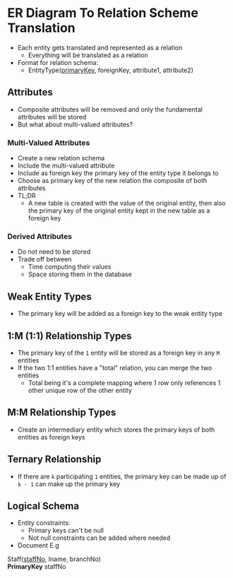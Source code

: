# ER Diagram To Relation Scheme Translation

- Each entity gets translated and represented as a relation
  - Everything will be translated as a relation
- Format for relation schema:
  - EntityType(<u>primaryKey</u>, foreignKey, attribute1, attribute2)

## Attributes

- Composite attributes will be removed and only the fundamental attributes will be stored
- But what about multi-valued attributes?

### Multi-Valued Attributes

- Create a new relation schema
- Include the multi-valued attribute
- Include as foreign key the primary key of the entity type it belongs to
- Choose as primary key of the new relation the composite of both attributes
- TL;DR
  - A new table is created with the value of the original entity, then also the primary key of the original entity kept in the new table as a foreign key

### Derived Attributes

- Do not need to be stored
- Trade off between
  - Time computing their values
  - Space storing them in the database

## Weak Entity Types

<!-- - Include all attributes together with the primary key of the parent entity type as foreign keys -->

- The primary key will be added as a foreign key to the weak entity type

## 1:M (1:1) Relationship Types

- The primary key of the `1` entity will be stored as a foreign key in any `M` entities
- If the two 1:1 entities have a "total" relation, you can merge the two entities
  - Total being it's a complete mapping where 1 row only references 1 other unique row of the other entity

## M:M Relationship Types

- Create an intermediary entity which stores the primary keys of both entities as foreign keys

## Ternary Relationship

- If there are `k` participating `1` entities, the primary key can be made up of `k - 1` can make up the primary key

## Logical Schema

- Entity constraints:
  - Primary keys can't be null
  - Not null constraints can be added where needed
- Document E.g

Staff(<u>staffNo</u>, Iname, branchNo)<br>
**PrimaryKey** staffNo<br>
